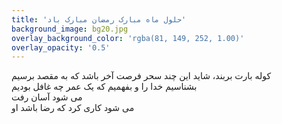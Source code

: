 ```yaml
---
title: 'حلول ماه مبارک رمضان مبارک باد'
background_image: bg20.jpg
overlay_background_color: 'rgba(81, 149, 252, 1.00)'
overlay_opacity: '0.5'
---
```


کوله بارت بربند، شاید این چند سحر فرصت آخر باشد که به مقصد برسیم  
بشناسیم خدا را و بفهمیم که یک عمر چه غافل بودیم  
می شود آسان رفت  
می شود کاری کرد که رضا باشد او  